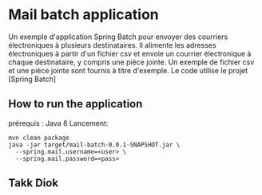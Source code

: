 
# Mail batch application

Un exemple d'application Spring Batch pour envoyer des courriers électroniques à plusieurs destinataires. Il alimente les adresses électroniques à partir d'un fichier csv et envoie un courrier électronique à chaque destinataire, y compris une pièce jointe. Un exemple de fichier csv et une pièce jointe sont fournis à titre d'exemple. Le code utilise le projet [Spring Batch] 

## How to run the application

prérequis : Java 8
Lancement:

    mvn clean package
    java -jar target/mail-batch-0.0.1-SNAPSHOT.jar \
      --spring.mail.username=<user> \
      --spring.mail.password=<pass>
    
## Takk Diok